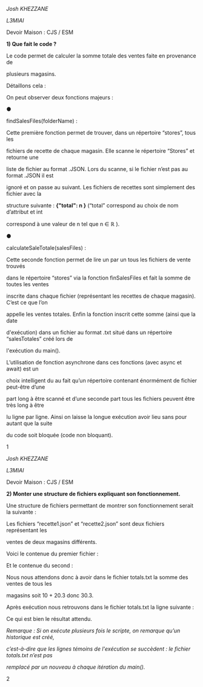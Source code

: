 ﻿<a name="br1"></a> 

*Josh KHEZZANE*

*L3MIAI*

Devoir Maison : CJS / ESM

**1) Que fait le code ?**

Le code permet de calculer la somme totale des ventes faite en provenance de

plusieurs magasins.

Détaillons cela :

On peut observer deux fonctions majeurs :

●

findSalesFiles(folderName) :

Cette première fonction permet de trouver, dans un répertoire “stores”, tous les

fichiers de recette de chaque magasin. Elle scanne le répertoire “Stores” et retourne une

liste de fichier au format .JSON. Lors du scanne, si le fichier n’est pas au format .JSON il est

ignoré et on passe au suivant. Les fichiers de recettes sont simplement des fichier avec la

structure suivante : **{"total": n }** (“total” correspond au choix de nom d’attribut et int

correspond à une valeur de n tel que n ∈ ℝ ).

●

calculateSaleTotale(salesFiles) :

Cette seconde fonction permet de lire un par un tous les fichiers de vente trouvés

dans le répertoire “stores” via la fonction finSalesFiles et fait la somme de toutes les ventes

inscrite dans chaque fichier (représentant les recettes de chaque magasin). C’est ce que l’on

appelle les ventes totales. Enfin la fonction inscrit cette somme (ainsi que la date

d'exécution) dans un fichier au format .txt situé dans un répertoire “salesTotales” créé lors de

l'exécution du main().

L’utilisation de fonction asynchrone dans ces fonctions (avec async et await) est un

choix intelligent du au fait qu’un répertoire contenant énormément de fichier peut-être d’une

part long à être scanné et d’une seconde part tous les fichiers peuvent être très long à être

lu ligne par ligne. Ainsi on laisse la longue exécution avoir lieu sans pour autant que la suite

du code soit bloquée (code non bloquant).

1



<a name="br2"></a> 

*Josh KHEZZANE*

*L3MIAI*

Devoir Maison : CJS / ESM

**2) Monter une structure de fichiers expliquant son fonctionnement.**

Une structure de fichiers permettant de montrer son fonctionnement serait la suivante :

Les fichiers “recette1.json” et “recette2.json” sont deux fichiers représentant les

ventes de deux magasins différents.

Voici le contenue du premier fichier :

Et le contenue du second :

Nous nous attendons donc à avoir dans le fichier totals.txt la somme des ventes de tous les

magasins soit 10 + 20.3 donc 30.3.

Après exécution nous retrouvons dans le fichier totals.txt la ligne suivante :

Ce qui est bien le résultat attendu.

*Remarque : Si on exécute plusieurs fois le scripte, on remarque qu’un historique est créé,*

*c’est-à-dire que les lignes témoins de l'exécution se succèdent : le fichier totals.txt n’est pas*

*remplacé par un nouveau à chaque itération du main().*

2

